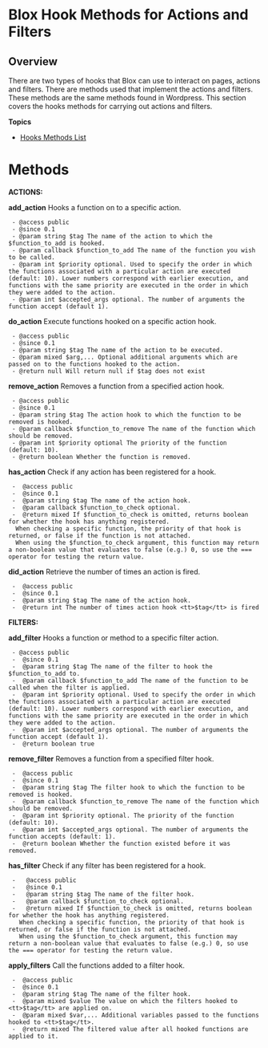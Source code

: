 # Blox Hook Methods for Actions and Filters

## Overview

There are two types of hooks that Blox can use to interact on pages, actions and filters.  There are methods used that implement the actions and filters.  
These methods are the same methods found in Wordpress.
This section covers the hooks methods for carrying out actions and filters.

**Topics**

*   [Hooks Methods List](#hooksmethodlist)

Methods
=======
**ACTIONS:**

**add_action** Hooks a function on to a specific action.

     - @access public
     - @since 0.1
     - @param string $tag The name of the action to which the $function_to_add is hooked.
     - @param callback $function_to_add The name of the function you wish to be called.
     - @param int $priority optional. Used to specify the order in which the functions associated with a particular action are executed (default: 10). Lower numbers correspond with earlier execution, and functions with the same priority are executed in the order in which they were added to the action.
     - @param int $accepted_args optional. The number of arguments the function accept (default 1).

**do_action** Execute functions hooked on a specific action hook.

     - @access public
     - @since 0.1
     - @param string $tag The name of the action to be executed.
     - @param mixed $arg,... Optional additional arguments which are passed on to the functions hooked to the action.
     - @return null Will return null if $tag does not exist

**remove_action** Removes a function from a specified action hook.


     - @access public
     - @since 0.1
     - @param string $tag The action hook to which the function to be removed is hooked.
     - @param callback $function_to_remove The name of the function which should be removed.
     - @param int $priority optional The priority of the function (default: 10).
     - @return boolean Whether the function is removed.

**has_action** Check if any action has been registered for a hook.

     -  @access public
     -  @since 0.1
     -  @param string $tag The name of the action hook.
     -  @param callback $function_to_check optional.
     -  @return mixed If $function_to_check is omitted, returns boolean for whether the hook has anything registered.
      When checking a specific function, the priority of that hook is returned, or false if the function is not attached.
      When using the $function_to_check argument, this function may return a non-boolean value that evaluates to false (e.g.) 0, so use the === operator for testing the return value.


**did_action**  Retrieve the number of times an action is fired.

     -  @access public
     -  @since 0.1
     -  @param string $tag The name of the action hook.
     -  @return int The number of times action hook <tt>$tag</tt> is fired

**FILTERS:**

**add_filter** Hooks a function or method to a specific filter action.

     - @access public
     -  @since 0.1
     -  @param string $tag The name of the filter to hook the $function_to_add to.
     -  @param callback $function_to_add The name of the function to be called when the filter is applied.
     -  @param int $priority optional. Used to specify the order in which the functions associated with a particular action are executed (default: 10). Lower numbers correspond with earlier execution, and functions with the same priority are executed in the order in which they were added to the action.
     -  @param int $accepted_args optional. The number of arguments the function accept (default 1).
     -  @return boolean true

**remove_filter** Removes a function from a specified filter hook.

     -  @access public
     -  @since 0.1
     -  @param string $tag The filter hook to which the function to be removed is hooked.
     -  @param callback $function_to_remove The name of the function which should be removed.
     -  @param int $priority optional. The priority of the function (default: 10).
     -  @param int $accepted_args optional. The number of arguments the function accepts (default: 1).
     -  @return boolean Whether the function existed before it was removed.


**has_filter** Check if any filter has been registered for a hook.

     -   @access public
     -   @since 0.1
     -   @param string $tag The name of the filter hook.
     -   @param callback $function_to_check optional.
     -   @return mixed If $function_to_check is omitted, returns boolean for whether the hook has anything registered.
       When checking a specific function, the priority of that hook is  returned, or false if the function is not attached.
       When using the $function_to_check argument, this function may return a non-boolean value that evaluates to false (e.g.) 0, so use the === operator for testing the return value.

**apply_filters** Call the functions added to a filter hook.

     -  @access public
     -  @since 0.1
     -  @param string $tag The name of the filter hook.
     -  @param mixed $value The value on which the filters hooked to <tt>$tag</tt> are applied on.
     -  @param mixed $var,... Additional variables passed to the functions hooked to <tt>$tag</tt>.
     -  @return mixed The filtered value after all hooked functions are applied to it.

